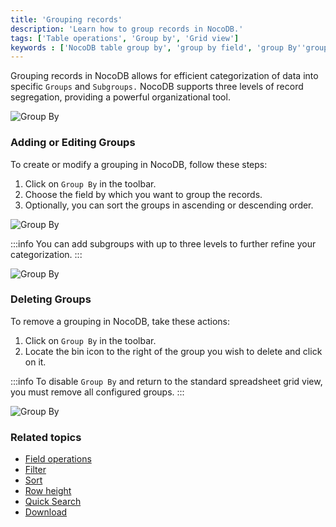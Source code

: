```yaml
---
title: 'Grouping records'
description: 'Learn how to group records in NocoDB.'
tags: ['Table operations', 'Group by', 'Grid view']
keywords : ['NocoDB table group by', 'group by field', 'group By''grouping records', 'grouping','group by in table']
---
```


Grouping records in NocoDB allows for efficient categorization of data into specific `Groups` and `Subgroups.` NocoDB supports three levels of record segregation, providing a powerful organizational tool.

![Group By](/img/v2/table-operations/group-by-1.png)

### Adding or Editing Groups

To create or modify a grouping in NocoDB, follow these steps:

1. Click on `Group By` in the toolbar.
2. Choose the field by which you want to group the records.
3. Optionally, you can sort the groups in ascending or descending order.

![Group By](/img/v2/table-operations/group-by-create.png)

:::info
You can add subgroups with up to three levels to further refine your categorization.
:::

![Group By](/img/v2/table-operations/group-by-nested.png)

### Deleting Groups

To remove a grouping in NocoDB, take these actions:

1. Click on `Group By` in the toolbar.
2. Locate the bin icon to the right of the group you wish to delete and click on it.

:::info
To disable `Group By` and return to the standard spreadsheet grid view, you must remove all configured groups.
:::

![Group By](/img/v2/table-operations/group-by-delete.png)

### Related topics
- [Field operations](field-operations)
- [Filter](filter)
- [Sort](sort)
- [Row height](row-height)
- [Quick Search](search)
- [Download](download)